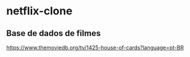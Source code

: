 # netflix-clone

## Base de dados de filmes 
https://www.themoviedb.org/tv/1425-house-of-cards?language=pt-BR